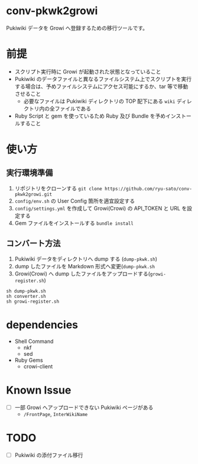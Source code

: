 # conv-pkwk2growi

Pukiwiki データを Growi へ登録するための移行ツールです。

# 前提

- スクリプト実行時に Growi が起動された状態となっていること
- Pukiwiki のデータファイルと異なるファイルシステム上でスクリプトを実行する場合は、予めファイルシステムにアクセス可能にするか、tar 等で移動させること
    - 必要なファイルは Pukiwiki ディレクトリの TOP 配下にある `wiki` ディレクトリ内の全ファイルである
- Ruby Script と gem を使っているため Ruby 及び Bundle を予めインストールすること

# 使い方

## 実行環境準備

1. リポジトリをクローンする
    `git clone https://github.com/ryu-sato/conv-pkwk2growi.git`
1. `config/env.sh` の User Config 箇所を適宜設定する
1. `config/settings.yml` を作成して Growi(Crowi) の API_TOKEN と URL を設定する
1. Gem ファイルをインストールする
    `bundle install`

## コンバート方法

1. Pukiwiki データをディレクトリへ dump する (`dump-pkwk.sh`)
1. dump したファイルを Markdown 形式へ変更(`dump-pkwk.sh`
1. Growi(Crowi) へ dump したファイルをアップロードする(`growi-register.sh`)

```sh:bash
sh dump-pkwk.sh
sh converter.sh
sh growi-register.sh
```

# dependencies

- Shell Command
  - nkf
  - sed
- Ruby Gems
  - crowi-client

# Known Issue

- [ ] 一部 Growi へアップロードできない Pukiwiki ページがある
    - `/FrontPage`, `InterWikiName`

# TODO

- [ ] Pukiwiki の添付ファイル移行
